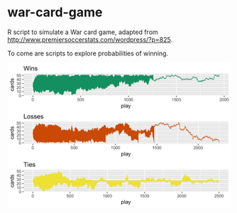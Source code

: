 # war-card-game

R script to simulate a War card game, adapted from http://www.premiersoccerstats.com/wordpress/?p=825. 

To come are scripts to explore probabilities of winning.

![Number of cards by play](deck_sizes.png)
